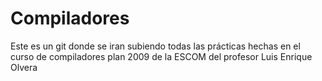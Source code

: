 # Compiladores
Este es un git donde se iran subiendo todas las prácticas hechas en el curso de compiladores plan 2009 de la ESCOM del profesor Luis Enrique Olvera
